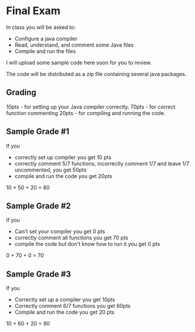 # Final Exam
In class you will be asked to:

* Configure a java compiler
* Read, understand, and comment some Java files
* Compile and run the files

I will upload some sample code here soon for you to review.

The code will be distributed as a zip file containing several java packages.

## Grading
10pts - for setting up your Java compiler correctly.
70pts - for correct function commenting
20pts - for compiling and running the code.

## Sample Grade #1
If you 
* correctly set up compiler you get 10 pts
* correctly comment 5/7 functions, incorrectly comment 1/7 and leave 1/7 uncommented, you get 50pts
* compile and run the code you get 20pts

10 + 50 + 20 = 80

## Sample Grade #2
If you 
* Can't set your compiler you get 0 pts
* correctly comment all functions you get 70 pts
* compile the code but don't know how to run it you get 0 pts

0 + 70 + 0 = 70

## Sample Grade #3
If you 
* Correctly set up a compiler you get 10pts
* Correctly comment 6/7 functions you get 60pts
* Compile and run the code you get 20 pts

10 + 60 + 20 = 90
